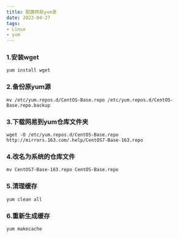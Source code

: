 ```yaml
---
title: 配置网易yum源
date: 2022-04-27
tags: 
- Linux
- yum
---
```


### 1.安装wget

```shell
yum install wget
```

### 2.备份原yum源

```shell
mv /etc/yum.repos.d/CentOS-Base.repo /etc/yum.repos.d/CentOS-Base.repo.backup
```

### 3.下载网易到yum仓库文件夹

```shell
wget -O /etc/yum.repos.d/CentOS-Base.repo http://mirrors.163.com/.help/CentOS7-Base-163.repo
```

### 4.改名为系统的仓库文件

```shell
mv CentOS7-Base-163.repo CentOS-Base.repo
```

### 5.清理缓存

```shell
yum clean all
```

### 6.重新生成缓存

```shell
yum makecache
```



